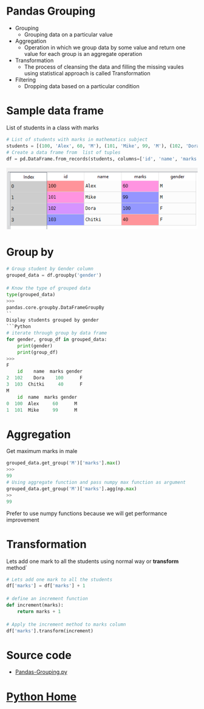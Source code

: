 # Pandas Grouping
- Grouping
    - Grouping data on a particular value
- Aggregation
    - Operation in which we group data by some value and return one value for each group is an aggregate operation
- Transformation
    - The process of cleansing the data and filling the missing vaules using statistical approach is called Transformation
- Filtering
  - Dropping data based on a particular condition
# Sample data frame
List of students in a class with marks
```python
# List of students with marks in mathematics subject
students = [(100, 'Alex', 60, 'M'), (101, 'Mike', 99, 'M'), (102, 'Dora', 100, 'F'), (103, 'Chitki', 40, 'F')]
# Create a data frame from  list of tuples
df = pd.DataFrame.from_records(students, columns=['id', 'name', 'marks', 'gender'])

```
![group-by-student-df](group-by-student-df.PNG)
# Group by
```python
# Group student by Gender column
grouped_data = df.groupby('gender')

# Know the type of grouped data
type(grouped_data)
>>>
pandas.core.groupby.DataFrameGroupBy
``
Display students grouped by gender
```Python
# iterate through group by data frame
for gender, group_df in grouped_data:
    print(gender)
    print(group_df)
>>>
F
    id    name  marks gender
2  102    Dora    100      F
3  103  Chitki     40      F
M
    id  name  marks gender
0  100  Alex     60      M
1  101  Mike     99      M
```
# Aggregation
Get maximum marks in male
```Python
grouped_data.get_group('M')['marks'].max()
>>>
99
# Using aggregate function and pass numpy max function as argument
grouped_data.get_group('M')['marks'].agg(np.max)
>>
99
```
Prefer to use numpy functions because we will get performance improvement

# Transformation
Lets add one mark to all the students using normal way or **transform** method`
```Python
# Lets add one mark to all the students
df['marks'] = df['marks'] + 1

# define an increment function
def increment(marks):
    return marks + 1

# Apply the increment method to marks column
df['marks'].transform(increment)

```


# Source code
- [Pandas-Grouping.py](Pandas-Grouping.py)
# [Python Home](index.html#Pandas-Grouping)

